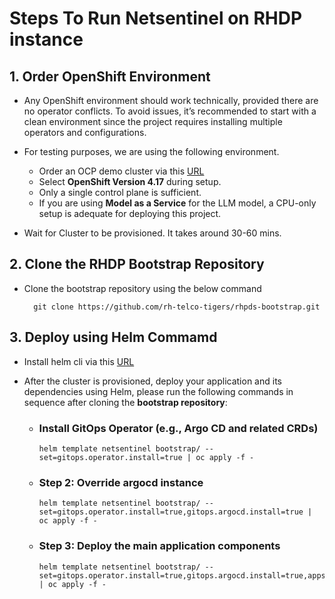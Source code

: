 # Steps To Run Netsentinel on RHDP instance

## 1. Order OpenShift Environment

- Any OpenShift environment should work technically, provided there are no operator conflicts. To avoid issues, it’s recommended to start with a clean environment since the project requires installing multiple operators and configurations.
- For testing purposes, we are using the following environment.
  - Order an OCP demo cluster via this [URL](https://catalog.demo.redhat.com/catalog?item=babylon-catalog-prod/sandboxes-gpte.ocp-wksp.prod&utm_source=webapp&utm_medium=share-link)
  - Select **OpenShift Version 4.17** during setup.
  - Only a single control plane is sufficient.
  - If you are using **Model as a Service** for the LLM model, a CPU-only setup is adequate for deploying this project.

- Wait for Cluster to be provisioned. It takes around 30-60 mins.


## 2. Clone the RHDP Bootstrap Repository
- Clone the bootstrap repository using the below command

        git clone https://github.com/rh-telco-tigers/rhpds-bootstrap.git


## 3. Deploy using Helm Commamd
- Install helm cli via this [URL](https://helm.sh/docs/intro/install/)
- After the cluster is provisioned, deploy your application and its dependencies using Helm, please run the following commands in sequence after cloning the **bootstrap repository**:

    
    - ### Install GitOps Operator (e.g., Argo CD and related CRDs)
      
          helm template netsentinel bootstrap/ --set=gitops.operator.install=true | oc apply -f -
    
    - ### Step 2: Override argocd instance
      
          helm template netsentinel bootstrap/ --set=gitops.operator.install=true,gitops.argocd.install=true | oc apply -f -

    - ### Step 3: Deploy the main application components
      
          helm template netsentinel bootstrap/ --set=gitops.operator.install=true,gitops.argocd.install=true,apps.netsentinel.enabled=true | oc apply -f -

